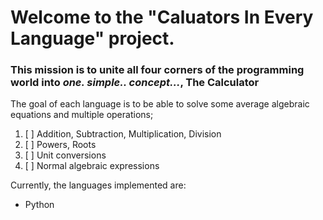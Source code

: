 # Welcome to the "Caluators In Every Language" project.
### This mission is to unite all four corners of the programming world into *one. simple.. concept...*, The Calculator

The goal of each language is to be able to solve some average algebraic equations and multiple operations;
1. [ ] Addition, Subtraction, Multiplication, Division
2. [ ] Powers, Roots
3. [ ] Unit conversions
4. [ ] Normal algebraic expressions

Currently, the languages implemented are:
- Python
